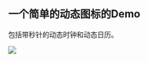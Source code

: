 一个简单的动态图标的Demo
-----
包括带秒针的动态时钟和动态日历。

![](https://github.com/Liuzhuocai/raw/master/DynamicDemo/dynamicIcon.png)
